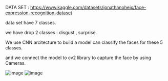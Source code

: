 DATA SET : https://www.kaggle.com/datasets/jonathanoheix/face-expression-recognition-dataset

data set have 7 classes.

we have drop 2 classes : disgust , surprise.

We use CNN arcitecture to build a model can classify the faces for these 5 classes.

and we connect the model to cv2 library to capture the face by using Cameras.


![image](https://github.com/Mahmoud3wwd/AI-emotion-recognition-using-CNN-CV2/assets/150680874/4906b218-eee5-45fc-8b1a-41a978ac3021)
![image](https://github.com/Mahmoud3wwd/AI-emotion-recognition-using-CNN-CV2/assets/150680874/dd6d552a-2e60-457b-a5d3-0971c521c871)



